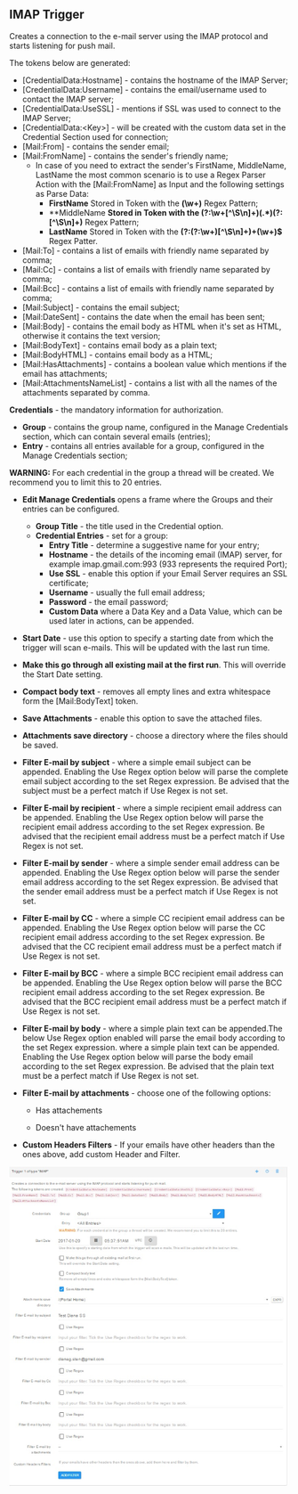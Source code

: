 ## IMAP Trigger

Creates a connection to the e-mail server using the IMAP protocol and starts listening for push mail.

The tokens below are generated:

* \[CredentialData:Hostname\] - contains the hostname of the IMAP Server;
* \[CredentialData:Username\] - contains the email/username used to contact the IMAP server;
* \[CredentialData:UseSSL\] - mentions if SSL was used to connect to the IMAP Server;
* \[CredentialData:&lt;Key&gt;\] - will be created with the custom data set in the Credential Section used for connection; 
* \[Mail:From\] - contains the sender email; 
* \[Mail:FromName\] - contains the sender's friendly name; 
  * In case of you need to extract the sender's FirstName, MiddleName, LastName the most common scenario is to use a Regex Parser Action with the \[Mail:FromName\] as Input and the following settings as Parse Data:
    * **FirstName** Stored in Token with the **\(\w+\)** Regex Pattern; 
    * **MiddleName **Stored in Token with the **\(?:\w+\[^\S\n\]+\)\(.\*\)\(?:\[^\S\n\]+**\)** Regex Pattern; 
    * **LastName** Stored in Token with the **\(?:\(?:\w+\)\[^\S\n\]+\)+\(\w+\)$** Regex Patter.
* \[Mail:To\]  - contains a list of emails with friendly name separated by comma; 
* \[Mail:Cc\] - contains a list of emails with friendly name separated by comma;
* \[Mail:Bcc\] - contains a list of emails with friendly name separated by comma;
* \[Mail:Subject\] - contains the email subject; 
* \[Mail:DateSent\] - contains the date when the email has been sent;
* \[Mail:Body\] - contains the email body as HTML when it's set as HTML, otherwise it contains the text version;
* \[Mail:BodyText\] - contains email body as a plain text;
* \[Mail:BodyHTML\] - contains email body as a HTML;
* \[Mail:HasAttachments\] - contains a boolean value which mentions if the email has attachments;
* \[Mail:AttachmentsNameList\] - contains a list with all the names of the attachments separated by comma.

**Credentials** - the mandatory  information for authorization.

* **Group** -  contains the group name, configured in the Manage Credentials section, which can contain several emails \(entries\); 
* **Entry** -  contains all entries available for a group, configured in the Manage Credentials section;

**WARNING:** For each credential in the group a thread will be created. We recommend you to limit this to 20 entries.

* **Edit Manage Credentials** opens a frame where the Groups and their entries can be configured. 
  * **Group Title** - the title used in the Credential option.
  * **Credential Entries** - set for a group:
    * **Entry Title** - determine a suggestive name for your entry; 
    * **Hostname** - the details of the incoming email \(IMAP\) server, for example imap.gmail.com:993 \(933 represents the required Port\); 
    * **Use SSL** - enable this option if your Email Server requires an SSL certificate;
    * **Username** - usually the full email address; 
    * **Password** - the email password;
    * **Custom Data** where a Data Key and a Data Value, which can be used later in actions, can be appended.
* **Start Date** - use this option to specify a starting date from which the trigger will scan e-mails. This will be updated with the last run time.
* **Make this go through all existing mail at the first run**. This will override the Start Date setting.
* **Compact body text** - removes all empty lines and extra whitespace form the \[Mail:BodyText\] token.

* **Save Attachments** - enable this option to save the attached files.

* **Attachments save directory** - choose a directory where the files should be saved.

* **Filter E-mail by subject** - where a simple email subject can be appended. Enabling the Use Regex option below will parse the complete email subject according to the set Regex expression. Be advised that the subject must be a perfect match if Use Regex is not set.

* **Filter E-mail by recipient** - where a simple recipient email address can be appended. Enabling the Use Regex option below will parse the recipient email address according to the set Regex expression. Be advised that the recipient email address must be a perfect match if Use Regex is not set.

* **Filter E-mail by sender** -  where a simple sender email address can be appended. Enabling the Use Regex option below will parse the sender email address according to the set Regex expression. Be advised that the sender email address must be a perfect match if Use Regex is not set.

* **Filter E-mail by CC** - where a simple CC recipient email address can be appended. Enabling the Use Regex option below will parse the CC recipient email address according to the set Regex expression. Be advised that the CC recipient email address must be a perfect match if Use Regex is not set.

* **Filter E-mail by BCC** - where a simple BCC recipient email address can be appended. Enabling the Use Regex option below will parse the BCC recipient email address according to the set Regex expression. Be advised that the BCC recipient email address must be a perfect match if Use Regex is not set.

* **Filter E-mail by body** - where a simple plain text can be appended.The below Use Regex option enabled will parse the email body according to the set Regex expression. where a simple plain text can be appended. Enabling the Use Regex option below will parse the body email according to the set Regex expression. Be advised that the plain text must be a perfect match if Use Regex is not set.

* **Filter E-mail by attachments** - choose one of the following options:

  * Has attachements

  * Doesn't have attachements

* **Custom Headers Filters** - If your emails have other headers than the ones above, add custom Header and Filter.

![](../assets/imap.jpg)

